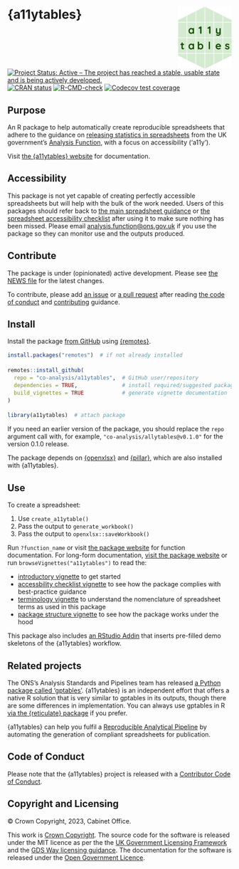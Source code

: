 
<!-- README.md is generated from README.Rmd. Please edit that file -->

# {a11ytables} <a href="https://co-analysis.github.io/a11ytables/"><img src="man/figures/logo.png" align="right" height="139"/></a>

<!-- badges: start -->

[![Project Status: Active – The project has reached a stable, usable
state and is being actively
developed.](https://www.repostatus.org/badges/latest/active.svg)](https://www.repostatus.org/#active)
[![CRAN
status](https://www.r-pkg.org/badges/version/a11ytables)](https://CRAN.R-project.org/package=a11ytables)
[![R-CMD-check](https://github.com/co-analysis/a11ytables/workflows/R-CMD-check/badge.svg)](https://github.com/co-analysis/a11ytables/actions)
[![Codecov test
coverage](https://codecov.io/gh/co-analysis/a11ytables/branch/main/graph/badge.svg)](https://codecov.io/gh/co-analysis/a11ytables?branch=main)
<!-- badges: end -->

## Purpose

An R package to help automatically create reproducible spreadsheets that
adhere to the guidance on [releasing statistics in
spreadsheets](https://analysisfunction.civilservice.gov.uk/policy-store/releasing-statistics-in-spreadsheets/)
from the UK government’s [Analysis
Function](https://analysisfunction.civilservice.gov.uk/), with a focus
on accessibility (‘a11y’).

Visit [the {a11ytables}
website](https://co-analysis.github.io/a11ytables/) for documentation.

## Accessibility

This package is not yet capable of creating perfectly accessible
spreadsheets but will help with the bulk of the work needed. Users of
this packages should refer back to [the main spreadsheet
guidance](https://analysisfunction.civilservice.gov.uk/policy-store/releasing-statistics-in-spreadsheets/)
or [the spreadsheet accessibility
checklist](https://analysisfunction.civilservice.gov.uk/policy-store/making-spreadsheets-accessible-a-brief-checklist-of-the-basics/)
after using it to make sure nothing has been missed. Please email
<analysis.function@ons.gov.uk> if you use the package so they can
monitor use and the outputs produced.

## Contribute

The package is under (opinionated) active development. Please see [the
NEWS file](https://co-analysis.github.io/a11ytables/news/index.html) for
the latest changes.

To contribute, please add [an
issue](https://github.com/co-analysis/a11ytables/issues) or [a pull
request](https://github.com/co-analysis/a11ytables/pulls) after reading
[the code of
conduct](https://github.com/co-analysis/a11ytables/blob/main/CODE_OF_CONDUCT.md)
and
[contributing](https://github.com/co-analysis/a11ytables/blob/main/.github/CONTRIBUTING.md)
guidance.

## Install

Install the package [from
GitHub](https://github.com/co-analysis/a11ytables) using
[{remotes}](https://remotes.r-lib.org/).

``` r
install.packages("remotes")  # if not already installed

remotes::install_github(
  repo = "co-analysis/a11ytables",  # GitHub user/repository
  dependencies = TRUE,              # install required/suggested packages
  build_vignettes = TRUE            # generate vignette documentation
)

library(a11ytables)  # attach package
```

If you need an earlier version of the package, you should replace the
`repo` argument call with, for example,
`"co-analysis/allytables@v0.1.0"` for the version 0.1.0 release.

The package depends on [{openxlsx}](https://ycphs.github.io/openxlsx/)
and [{pillar}](https://pillar.r-lib.org/), which are also installed with
{a11ytables}.

## Use

To create a spreadsheet:

1.  Use `create_a11ytable()`
2.  Pass the output to `generate_workbook()`
3.  Pass the output to `openxlsx::saveWorkbook()`

Run `?function_name` or visit [the package
website](https://co-analysis.github.io/a11ytables/reference/index.html)
for function documentation. For long-form documentation, [visit the
package website](https://co-analysis.github.io/a11ytables/) or run
`browseVignettes("a11ytables")` to read the:

- [introductory
  vignette](https://co-analysis.github.io/a11ytables/articles/a11ytables.html)
  to get started
- [accessbility checklist
  vignette](https://co-analysis.github.io/a11ytables/articles/checklist.html)
  to see how the package complies with best-practice guidance
- [terminology
  vignette](https://co-analysis.github.io/a11ytables/articles/terminology)
  to understand the nomenclature of spreadsheet terms as used in this
  package
- [package structure
  vignette](https://co-analysis.github.io/a11ytables/articles/structure)
  to see how the package works under the hood

This package also includes [an RStudio
Addin](https://rstudio.github.io/rstudioaddins/) that inserts pre-filled
demo skeletons of the {a11ytables} workflow.

## Related projects

The ONS’s Analysis Standards and Pipelines team has released [a Python
package called
‘gptables’](https://github.com/best-practice-and-impact/gptables).
{a11ytables} is an independent effort that offers a native R solution
that is very similar to gptables in its outputs, though there are some
differences in implementation. You can always use gptables in R [via the
{reticulate}
package](https://gptables.readthedocs.io/en/latest/usage.html#r-usage)
if you prefer.

{a11ytables} can help you fulfil a [Reproducible Analytical
Pipeline](https://analysisfunction.civilservice.gov.uk/support/reproducible-analytical-pipelines/)
by automating the generation of compliant spreadsheets for publication.

## Code of Conduct

Please note that the {a11ytables} project is released with a
[Contributor Code of
Conduct](https://co-analysis.github.io/a11ytables/CODE_OF_CONDUCT.html).

## Copyright and Licensing

© Crown Copyright, 2023, Cabinet Office.

This work is [Crown
Copyright](https://www.nationalarchives.gov.uk/information-management/re-using-public-sector-information/uk-government-licensing-framework/crown-copyright/).
The source code for the software is released under the MIT licence as
per the the [UK Government Licensing
Framework](https://www.nationalarchives.gov.uk/information-management/re-using-public-sector-information/uk-government-licensing-framework/open-government-licence/open-software-licences/)
and the [GDS Way licensing
guidance](https://gds-way.cloudapps.digital/manuals/licensing.html). The
documentation for the software is released under the [Open Government
Licence](https://www.nationalarchives.gov.uk/doc/open-government-licence/version/3/).
